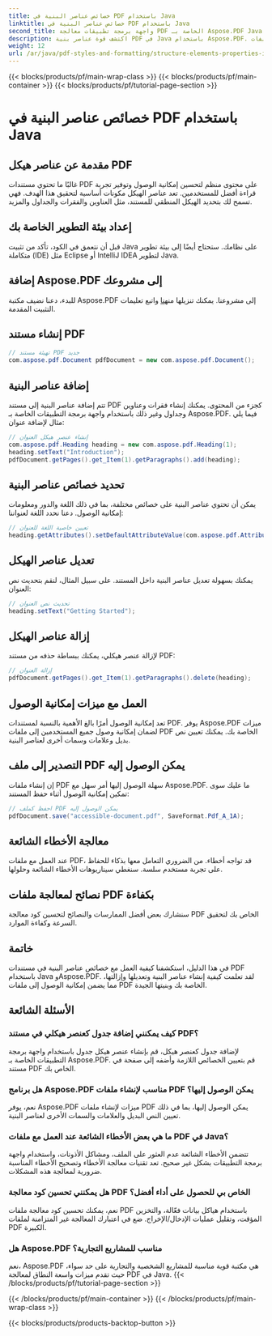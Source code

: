 ```yaml
---
title: خصائص عناصر البنية في PDF باستخدام Java
linktitle: خصائص عناصر البنية في PDF باستخدام Java
second_title: واجهة برمجة تطبيقات معالجة PDF الخاصة بـ Aspose.PDF Java
description: اكتشف قوة عناصر بنية PDF في Java باستخدام Aspose.PDF. تعلم كيفية إنشاء ملفات PDF وتعديلها وتحسينها لتسهيل الوصول إليها.
weight: 12
url: /ar/java/pdf-styles-and-formatting/structure-elements-properties-in-pdf-using-java/
---
```


{{< blocks/products/pf/main-wrap-class >}}
{{< blocks/products/pf/main-container >}}
{{< blocks/products/pf/tutorial-page-section >}}

# خصائص عناصر البنية في PDF باستخدام Java


## مقدمة عن عناصر هيكل PDF

غالبًا ما تحتوي مستندات PDF على محتوى منظم لتحسين إمكانية الوصول وتوفير تجربة قراءة أفضل للمستخدمين. تعد عناصر الهيكل مكونات أساسية لتحقيق هذا الهدف. فهي تسمح لك بتحديد الهيكل المنطقي للمستند، مثل العناوين والفقرات والجداول والمزيد.

## إعداد بيئة التطوير الخاصة بك

قبل أن نتعمق في الكود، تأكد من تثبيت Java على نظامك. ستحتاج أيضًا إلى بيئة تطوير متكاملة (IDE) مثل Eclipse أو IntelliJ IDEA لتطوير Java.

## إضافة Aspose.PDF إلى مشروعك

 للبدء، دعنا نضيف مكتبة Aspose.PDF إلى مشروعنا. يمكنك تنزيلها من[هنا](https://releases.aspose.com/pdf/java/) واتبع تعليمات التثبيت المقدمة.

## إنشاء مستند PDF

```java
// تهيئة مستند PDF جديد
com.aspose.pdf.Document pdfDocument = new com.aspose.pdf.Document();
```

## إضافة عناصر البنية

تتم إضافة عناصر البنية إلى مستند PDF كجزء من المحتوى. يمكنك إنشاء فقرات وعناوين وجداول وغير ذلك باستخدام واجهة برمجة التطبيقات الخاصة بـ Aspose.PDF. فيما يلي مثال لإضافة عنوان:

```java
// إنشاء عنصر هيكل العنوان
com.aspose.pdf.Heading heading = new com.aspose.pdf.Heading(1);
heading.setText("Introduction");
pdfDocument.getPages().get_Item(1).getParagraphs().add(heading);
```

## تحديد خصائص عناصر البنية

يمكن أن تحتوي عناصر البنية على خصائص مختلفة، بما في ذلك اللغة والدور ومعلومات إمكانية الوصول. دعنا نحدد اللغة لعنواننا:

```java
// تعيين خاصية اللغة للعنوان
heading.getAttributes().setDefaultAttributeValue(com.aspose.pdf.AttributeKeys.Lang, "en-US");
```

## تعديل عناصر الهيكل

يمكنك بسهولة تعديل عناصر البنية داخل المستند. على سبيل المثال، لنقم بتحديث نص العنوان:

```java
// تحديث نص العنوان
heading.setText("Getting Started");
```

## إزالة عناصر الهيكل

لإزالة عنصر هيكلي، يمكنك ببساطة حذفه من مستند PDF:

```java
// إزالة العنوان
pdfDocument.getPages().get_Item(1).getParagraphs().delete(heading);
```

## العمل مع ميزات إمكانية الوصول

تعد إمكانية الوصول أمرًا بالغ الأهمية بالنسبة لمستندات PDF. يوفر Aspose.PDF ميزات لضمان إمكانية وصول جميع المستخدمين إلى ملفات PDF الخاصة بك. يمكنك تعيين نص بديل وعلامات وسمات أخرى لعناصر البنية.

## التصدير إلى ملف PDF يمكن الوصول إليه

إن إنشاء ملفات PDF سهلة الوصول إليها أمر سهل مع Aspose.PDF. ما عليك سوى تمكين إمكانية الوصول أثناء حفظ المستند:

```java
// احفظ كملف PDF يمكن الوصول إليه
pdfDocument.save("accessible-document.pdf", SaveFormat.Pdf_A_1A);
```

## معالجة الأخطاء الشائعة

عند العمل مع ملفات PDF، قد تواجه أخطاء. من الضروري التعامل معها بذكاء للحفاظ على تجربة مستخدم سلسة. سنغطي سيناريوهات الأخطاء الشائعة وحلولها.

## نصائح لمعالجة ملفات PDF بكفاءة

سنشارك بعض أفضل الممارسات والنصائح لتحسين كود معالجة PDF الخاص بك لتحقيق السرعة وكفاءة الموارد.

## خاتمة

في هذا الدليل، استكشفنا كيفية العمل مع خصائص عناصر البنية في مستندات PDF باستخدام Java وAspose.PDF. لقد تعلمت كيفية إنشاء عناصر البنية وتعديلها وإزالتها، مما يضمن إمكانية الوصول إلى ملفات PDF الخاصة بك وبنيتها الجيدة.

## الأسئلة الشائعة

### كيف يمكنني إضافة جدول كعنصر هيكلي في مستند PDF؟

لإضافة جدول كعنصر هيكل، قم بإنشاء عنصر هيكل جدول باستخدام واجهة برمجة التطبيقات الخاصة بـ Aspose.PDF. قم بتعيين الخصائص اللازمة وأضفه إلى صفحة في مستند PDF الخاص بك.

### هل برنامج Aspose.PDF مناسب لإنشاء ملفات PDF يمكن الوصول إليها؟

نعم، يوفر Aspose.PDF ميزات لإنشاء ملفات PDF يمكن الوصول إليها، بما في ذلك تعيين النص البديل والعلامات والسمات الأخرى لعناصر البنية.

### ما هي بعض الأخطاء الشائعة عند العمل مع ملفات PDF في Java؟

تتضمن الأخطاء الشائعة عدم العثور على الملف، ومشاكل الأذونات، واستخدام واجهة برمجة التطبيقات بشكل غير صحيح. تعد تقنيات معالجة الأخطاء وتصحيح الأخطاء المناسبة ضرورية لمعالجة هذه المشكلات.

### هل يمكنني تحسين كود معالجة PDF الخاص بي للحصول على أداء أفضل؟

نعم، يمكنك تحسين كود معالجة ملفات PDF باستخدام هياكل بيانات فعّالة، والتخزين المؤقت، وتقليل عمليات الإدخال/الإخراج. ضع في اعتبارك المعالجة غير المتزامنة لملفات PDF الكبيرة.

### هل Aspose.PDF مناسب للمشاريع التجارية؟

نعم، Aspose.PDF هي مكتبة قوية مناسبة للمشاريع الشخصية والتجارية على حد سواء، حيث تقدم ميزات واسعة النطاق لمعالجة PDF في Java.
{{< /blocks/products/pf/tutorial-page-section >}}

{{< /blocks/products/pf/main-container >}}
{{< /blocks/products/pf/main-wrap-class >}}

{{< blocks/products/products-backtop-button >}}
